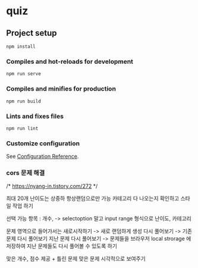# quiz

## Project setup
```
npm install
```

### Compiles and hot-reloads for development
```
npm run serve
```

### Compiles and minifies for production
```
npm run build
```

### Lints and fixes files
```
npm run lint
```

### Customize configuration
See [Configuration Reference](https://cli.vuejs.org/config/).

### cors 문제 해결
/* https://nyang-in.tistory.com/272 */



최대 20개
난이도는 상중하
항상랜덤으로만 가능
카테고리 다 나오는지 확인하고 스타일 작업 하기

선택 가능 항목 : 
개수, -> selectoption 말고 input range 형식으로 
난이도, 
카테고리

문제 영역으로 들어가서는 
새로시작하기 -> 새로 랜덤하게 생성
다시 풀어보기 -> 기존 문제 다시 풀어보기
지난 문제 다시 풀어보기 -> 문제들을 브라우저 local strorage 에 저장하여 지난 문제들도 다시 풀어볼 수 있도록 하기

맞은 개수, 점수 제공 + 틀린 문제 맞은 문제 시각적으로 보여주기